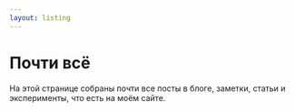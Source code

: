 ```yaml
---
layout: listing
---
```


# Почти всё

На этой странице собраны почти все посты в блоге, заметки, статьи и эксперименты, что есть на моём сайте.
